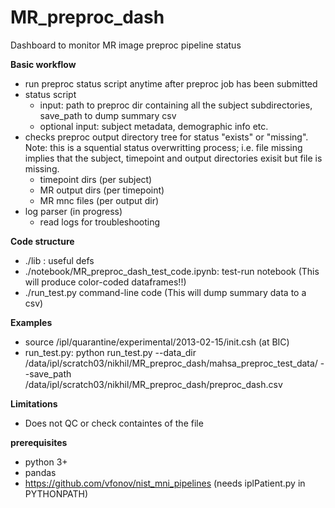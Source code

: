 # MR_preproc_dash
Dashboard to monitor MR image preproc pipeline status

**Basic workflow**
- run preproc status script anytime after preproc job has been submitted 
- status script
    - input: path to preproc dir containing all the subject subdirectories, save_path to dump summary csv
    - optional input: subject metadata, demographic info etc. 
- checks preproc output directory tree for status "exists" or "missing". Note: this is a squential status overwritting process; i.e. file missing implies that the subject, timepoint and output directories exisit but file is missing. 
    - timepoint dirs (per subject)
    - MR output dirs (per timepoint)
    - MR mnc files (per output dir) 
- log parser (in progress)
    - read logs for troubleshooting
    
**Code structure**
- ./lib : useful defs
- ./notebook/MR_preproc_dash_test_code.ipynb: test-run notebook (This will produce color-coded dataframes!!) 
- ./run_test.py command-line code (This will dump summary data to a csv) 
    
**Examples**
- source /ipl/quarantine/experimental/2013-02-15/init.csh (at BIC) 
- run_test.py:  python run_test.py --data_dir /data/ipl/scratch03/nikhil/MR_preproc_dash/mahsa_preproc_test_data/ --save_path /data/ipl/scratch03/nikhil/MR_preproc_dash/preproc_dash.csv

**Limitations**
- Does not QC or check containtes of the file

**prerequisites** 
- python 3+ 
- pandas 
- https://github.com/vfonov/nist_mni_pipelines (needs iplPatient.py in PYTHONPATH)

